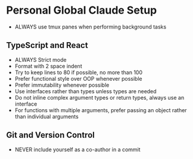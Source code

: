 # Personal Global Claude Setup
- ALWAYS use tmux panes when performing background tasks

## TypeScript and React

- ALWAYS Strict mode
- Format with 2 space indent
- Try to keep lines to 80 if possible, no more than 100
- Prefer functional style over OOP whenever possible
- Prefer immutability whenever possible
- Use interfaces rather than types unless types are needed
- Do not inline complex argument types or return types, always use an interface
- For functions with multiple arguments, prefer passing an object rather than individual arguments

## Git and Version Control

- NEVER include yourself as a co-author in a commit
